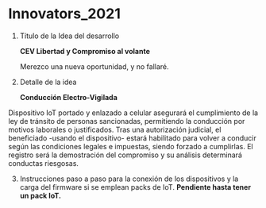 # Innovators_2021


1. Título de la Idea del desarrollo

    **CEV Libertad y Compromiso al volante**

    Merezco una nueva oportunidad, y no fallaré.


2. Detalle de la idea

    **Conducción Electro-Vigilada**

Dispositivo IoT portado y enlazado a celular asegurará el cumplimiento de la ley de tránsito de personas sancionadas, permitiendo la conducción por motivos laborales o justificados.  Tras una autorización judicial, el beneficiado -usando el dispositivo- estará habilitado para volver a conducir según las condiciones legales e impuestas, siendo forzado a cumplirlas.  El registro será la demostración del compromiso y su análisis determinará conductas riesgosas.



3. Instrucciones paso a paso para la conexión de los dispositivos y la carga del firmware si se emplean packs de IoT.
      **Pendiente hasta tener un pack IoT.**
